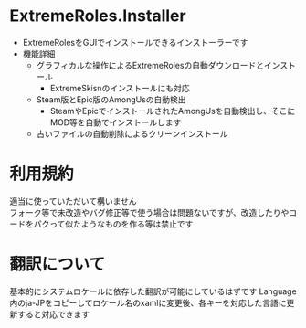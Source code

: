 # ExtremeRoles.Installer
- ExtremeRolesをGUIでインストールできるインストーラーです
- 機能詳細
  - グラフィカルな操作によるExtremeRolesの自動ダウンロードとインストール
    - ExtremeSkisnのインストールにも対応
  - Steam版とEpic版のAmongUsの自動検出
    - SteamやEpicでインストールされたAmongUsを自動検出し、そこにMOD等を自動でインストールします
  - 古いファイルの自動削除によるクリーンインストール
  
# 利用規約
適当に使っていただいて構いません<br>
フォーク等で未改造やバグ修正等で使う場合は問題ないですが、改造したりやコードをパクって似たようなものを作る等は禁止です

# 翻訳について
基本的にシステムロケールに依存した翻訳が可能にしているはずです
Language内のja-JPをコピーしてロケール名のxamlに変更後、各キーを対応した言語に更新すると対応できます
